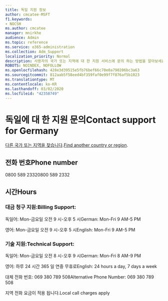 ```yaml
---
title: 독일 지원 정보
author: cmcatee-MSFT
f1.keywords:
- NOCSH
ms.author: cmcatee
manager: mnirkhe
audience: Admin
ms.topic: reference
ms.service: o365-administration
ms.collection: Adm_Support
localization_priority: Normal
description: 사용자의 국가 또는 지역에 대 한 지원 서비스에 문의 하는 방법을 알아보세요.
ROBOTS: NOINDEX, NOFOLLOW
ms.openlocfilehash: 428e3d39515e5fb76bef66c70e0a790206bc3a63
ms.sourcegitcommit: 812aab5f58eed4bf359faf0e99f7f876af5b1023
ms.translationtype: MT
ms.contentlocale: ko-KR
ms.lasthandoff: 03/02/2020
ms.locfileid: "42358749"
---
```

# <a name="contact-support-for-germany"></a><span data-ttu-id="16e01-103">독일에 대 한 지원 문의</span><span class="sxs-lookup"><span data-stu-id="16e01-103">Contact support for Germany</span></span>

<span data-ttu-id="16e01-104">[다른 국가 또는 지역을 찾습니다](../contact-support-for-business-products.md).</span><span class="sxs-lookup"><span data-stu-id="16e01-104">[Find another country or region](../contact-support-for-business-products.md).</span></span>

## <a name="phone-number"></a><span data-ttu-id="16e01-105">전화 번호</span><span class="sxs-lookup"><span data-stu-id="16e01-105">Phone number</span></span>
<span data-ttu-id="16e01-106">0800 589 2332</span><span class="sxs-lookup"><span data-stu-id="16e01-106">0800 589 2332</span></span>

## <a name="hours"></a><span data-ttu-id="16e01-107">시간</span><span class="sxs-lookup"><span data-stu-id="16e01-107">Hours</span></span>
### <a name="billing-support"></a><span data-ttu-id="16e01-108">대금 청구 지원:</span><span class="sxs-lookup"><span data-stu-id="16e01-108">Billing Support:</span></span>

<span data-ttu-id="16e01-109">독일어: Mon-금요일 오전 9 시-오후 5 시</span><span class="sxs-lookup"><span data-stu-id="16e01-109">German: Mon-Fri 9 AM-5 PM</span></span>

<span data-ttu-id="16e01-110">영어: Mon-금요일 오전 9 시-오후 5 시</span><span class="sxs-lookup"><span data-stu-id="16e01-110">English: Mon-Fri 9 AM-5 PM</span></span>

### <a name="technical-support"></a><span data-ttu-id="16e01-111">기술 지원:</span><span class="sxs-lookup"><span data-stu-id="16e01-111">Technical Support:</span></span>

<span data-ttu-id="16e01-112">독일어: Mon-금요일 오전 8 시-오후 9 시</span><span class="sxs-lookup"><span data-stu-id="16e01-112">German: Mon-Fri 8 AM-9 PM</span></span>

<span data-ttu-id="16e01-113">영어: 하루 24 시간 365 일 연중 무휴로</span><span class="sxs-lookup"><span data-stu-id="16e01-113">English: 24 hours a day, 7 days a week</span></span>

<span data-ttu-id="16e01-114">대체 전화 번호: 069 380 789 508</span><span class="sxs-lookup"><span data-stu-id="16e01-114">Alternative Phone Number: 069 380 789 508</span></span>

<span data-ttu-id="16e01-115">지역 전화 요금이 적용 됩니다.</span><span class="sxs-lookup"><span data-stu-id="16e01-115">Local call charges apply</span></span>
